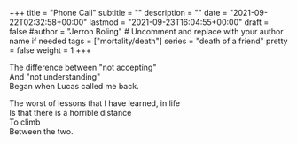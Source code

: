 +++
title = "Phone Call"
subtitle = ""
description = ""
date = "2021-09-22T02:32:58+00:00"
lastmod = "2021-09-23T16:04:55+00:00"
draft = false
#author = "Jerron Boling" # Uncomment and replace with your author name if needed
tags = ["mortality/death"]
series = "death of a friend"
pretty = false
weight = 1
+++

The difference between "not accepting"  
And "not understanding"  
Began when Lucas called me back.

The worst of lessons that I have learned, in life  
Is that there is a horrible distance  
To climb  
Between the two. 

